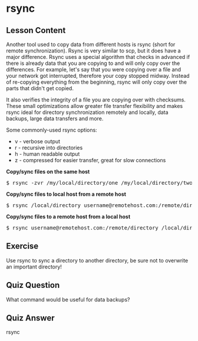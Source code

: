 # rsync

## Lesson Content

Another tool used to copy data from different hosts is rsync (short for remote synchronization). Rsync is very similar to scp, but it does have a major difference. Rsync uses a special algorithm that checks in advanced if there is already data that you are copying to and will only copy over the differences. For example, let's say that you were copying over a file and your network got interrupted, therefore your copy stopped midway. Instead of re-copying everything from the beginning, rsync will only copy over the parts that didn't get copied.

It also verifies the integrity of a file you are copying over with checksums. These small optimizations allow greater file transfer flexibility and makes rsync ideal for directory synchronization remotely and locally, data backups, large data transfers and more.

Some commonly-used rsync options:

<ul>
<li>v - verbose output</li>
<li>r - recursive into directories</li>
<li>h - human readable output</li>
<li>z - compressed for easier transfer, great for slow connections</li>
</ul>

<b>Copy/sync files on the same host</b>

<pre>$ rsync -zvr /my/local/directory/one /my/local/directory/two</pre>

<b>Copy/sync files to local host from a remote host</b>

<pre>$ rsync /local/directory username@remotehost.com:/remote/directory</pre>

<b>Copy/sync files to a remote host from a local host</b>

<pre>$ rsync username@remotehost.com:/remote/directory /local/directory</pre>

## Exercise

Use rsync to sync a directory to another directory, be sure not to overwrite an important directory!

## Quiz Question

What command would be useful for data backups?

## Quiz Answer

rsync